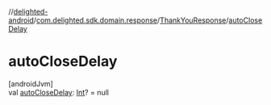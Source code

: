 //[delighted-android](../../../index.md)/[com.delighted.sdk.domain.response](../index.md)/[ThankYouResponse](index.md)/[autoCloseDelay](auto-close-delay.md)

# autoCloseDelay

[androidJvm]\
val [autoCloseDelay](auto-close-delay.md): [Int](https://kotlinlang.org/api/latest/jvm/stdlib/kotlin/-int/index.html)? = null
